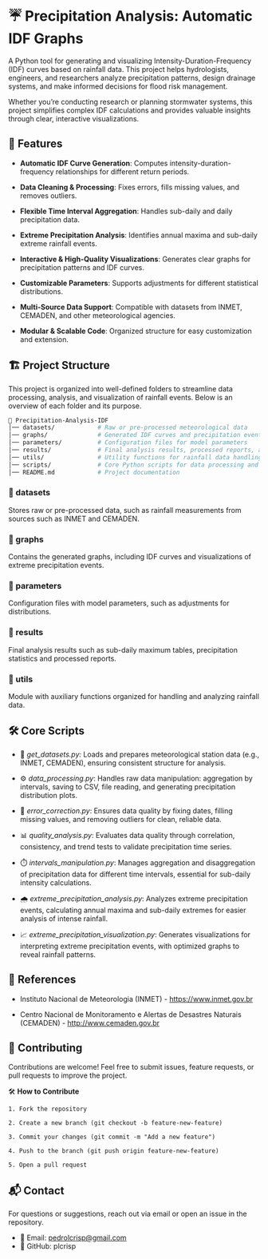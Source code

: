 
# ☔️ Precipitation Analysis: Automatic IDF Graphs

A Python tool for generating and visualizing Intensity-Duration-Frequency (IDF) curves based on rainfall data. This project helps hydrologists, engineers, and researchers analyze precipitation patterns, design drainage systems, and make informed decisions for flood risk management.

Whether you’re conducting research or planning stormwater systems, this project simplifies complex IDF calculations and provides valuable insights through clear, interactive visualizations.




## 🚀 Features

- **Automatic IDF Curve Generation**: Computes intensity-duration-frequency relationships for different return periods.

- **Data Cleaning & Processing**: Fixes errors, fills missing values, and removes outliers.

- **Flexible Time Interval Aggregation**: Handles sub-daily and daily precipitation data.

- **Extreme Precipitation Analysis**: Identifies annual maxima and sub-daily extreme rainfall events.

- **Interactive & High-Quality Visualizations**: Generates clear graphs for precipitation patterns and IDF curves.

- **Customizable Parameters**: Supports adjustments for different statistical distributions.

- **Multi-Source Data Support**: Compatible with datasets from INMET, CEMADEN, and other meteorological agencies.

- **Modular & Scalable Code**: Organized structure for easy customization and extension.


## 🏗️ Project Structure

This project is organized into well-defined folders to streamline data processing, analysis, and visualization of rainfall events. Below is an overview of each folder and its purpose.

```bash
📂 Precipitation-Analysis-IDF
│── datasets/            # Raw or pre-processed meteorological data
│── graphs/              # Generated IDF curves and precipitation event visualizations
│── parameters/          # Configuration files for model parameters
│── results/             # Final analysis results, processed reports, and statistics
│── utils/               # Utility functions for rainfall data handling
│── scripts/             # Core Python scripts for data processing and visualization
│── README.md            # Project documentation
```

### 📂 datasets

Stores raw or pre-processed data, such as rainfall measurements from sources such as INMET and CEMADEN.

### 📂 graphs

Contains the generated graphs, including IDF curves and visualizations of extreme precipitation events.

### 📂 parameters

Configuration files with model parameters, such as adjustments for distributions.

### 📂 results

Final analysis results such as sub-daily maximum tables, precipitation statistics and processed reports.

### 📂 utils

Module with auxiliary functions organized for handling and analyzing rainfall data.


## 🛠️ Core Scripts

- 🔄 *get_datasets.py:* Loads and prepares meteorological station data (e.g., INMET, CEMADEN), ensuring consistent structure for analysis.

- ⚙️ *data_processing.py*: Handles raw data manipulation: aggregation by intervals, saving to CSV, file reading, and generating precipitation distribution plots.

- 🔧  *error_correction.py*: Ensures data quality by fixing dates, filling missing values, and removing outliers for clean, reliable data.

- 📊 *quality_analysis.py*: Evaluates data quality through correlation, consistency, and trend tests to validate precipitation time series.

- ⏱️ *intervals_manipulation.py*: Manages aggregation and disaggregation of precipitation data for different time intervals, essential for sub-daily intensity calculations.

- 🌧️ *extreme_precipitation_analysis.py*: Analyzes extreme precipitation events, calculating annual maxima and sub-daily extremes for easier analysis of intense rainfall.

- 📈 *extreme_precipitation_visualization.py*: Generates visualizations for interpreting extreme precipitation events, with optimized graphs to reveal rainfall patterns.

## 📖 References

- Instituto Nacional de Meteorologia (INMET) - https://www.inmet.gov.br

- Centro Nacional de Monitoramento e Alertas de Desastres Naturais (CEMADEN) - http://www.cemaden.gov.br
## 🤝 Contributing

Contributions are welcome! Feel free to submit issues, feature requests, or pull requests to improve the project.

🛠 **How to Contribute**

    1. Fork the repository

    2. Create a new branch (git checkout -b feature-new-feature)

    3. Commit your changes (git commit -m "Add a new feature")

    4. Push to the branch (git push origin feature-new-feature)

    5. Open a pull request
## 📬 Contact


For questions or suggestions, reach out via email or open an issue in the repository.

- 📧 Email: pedrolcrisp@gmail.com
- 🐙 GitHub: plcrisp